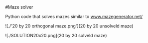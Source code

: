 #Maze solver 

Python code that solves mazes similar to www.mazegenerator.net/

![./'20 by 20 orthogonal maze.png'](20 by 20 unsolveld maze)

![./SOLUTION20x20.png](20 by 20 solveld maze)
